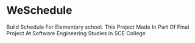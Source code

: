 # WeSchedule
Build Schedule For Elementary school. This Project Made In Part Of Final Project At Software Engineering Studies in SCE College
